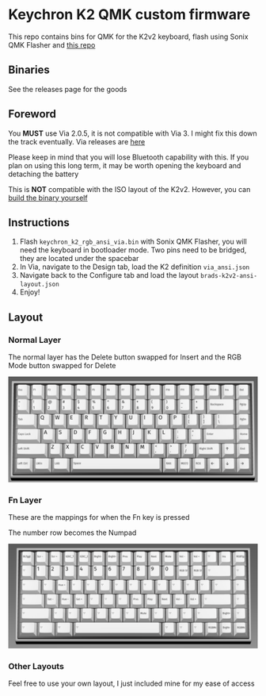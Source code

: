 # Keychron K2 QMK custom firmware

This repo contains bins for QMK for the K2v2 keyboard, flash using Sonix QMK Flasher and [this repo](https://github.com/SonixQMK/qmk_firmware)

## Binaries

See the releases page for the goods

## Foreword

You **MUST** use Via 2.0.5, it is not compatible with Via 3. I might fix this down the track eventually. Via releases are [here](https://github.com/the-via/releases/releases)

Please keep in mind that you will lose Bluetooth capability with this. If you plan on using this long term, it may be worth opening the keyboard and detaching the battery

This is **NOT** compatible with the ISO layout of the K2v2. However, you can [build the binary yourself](https://www.bradleynewman.dev/tutorials/qmk-on-keychron-k-series-keyboards)

## Instructions

1. Flash `keychron_k2_rgb_ansi_via.bin` with Sonix QMK Flasher, you will need the keyboard in bootloader mode. Two pins need to be bridged, they are located under the spacebar
2. In Via, navigate to the Design tab, load the K2 definition `via_ansi.json`
3. Navigate back to the Configure tab and load the layout `brads-k2v2-ansi-layout.json`
4. Enjoy!

## Layout

### Normal Layer

The normal layer has the Delete button swapped for Insert and the RGB Mode button swapped for Delete

![Normal Layer](https://github.com/soda3x/k2-qmk/raw/main/norm_layer.png)

### Fn Layer

These are the mappings for when the Fn key is pressed

The number row becomes the Numpad

![Fn Layer](https://github.com/soda3x/k2-qmk/raw/main/fn_layer.png)

### Other Layouts

Feel free to use your own layout, I just included mine for my ease of access
